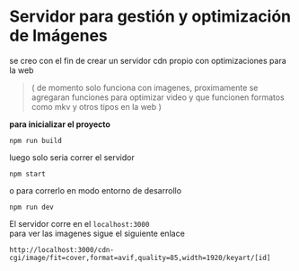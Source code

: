 # Servidor para gestión y optimización de Imágenes
se creo con el fin de crear un servidor cdn propio con optimizaciones para la web
>( de momento solo funciona con imagenes, proximamente se agregaran funciones para optimizar video y que funcionen formatos como mkv y otros tipos en la web )

**para inicializar el proyecto**
```
npm run build
```   
luego solo seria correr el servidor
```
npm start
```
o para correrlo en modo entorno de desarrollo
```
npm run dev
```

El servidor corre en el `localhost:3000`   
para ver las imagenes sigue el siguiente enlace
```
http://localhost:3000/cdn-cgi/image/fit=cover,format=avif,quality=85,width=1920/keyart/[id]
```